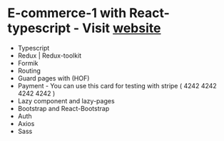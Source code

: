 # E-commerce-1 with React-typescript - Visit [website](https://e-commerce-1-react.onrender.com/)

- Typescript
- Redux | Redux-toolkit
- Formik
- Routing
- Guard pages with (HOF)
- Payment - You can use this card for testing with stripe ( 4242 4242 4242 4242 )
- Lazy component and lazy-pages
- Bootstrap and React-Bootstrap
- Auth
- Axios
- Sass
